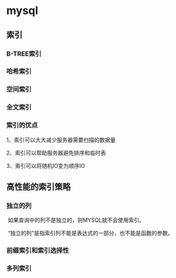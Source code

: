 # mysql

## 索引

### B-TREE索引

### 哈希索引

### 空间索引

### 全文索引

### 索引的优点

1、索引可以大大减少服务器需要扫描的数据量

2、索引可以帮助服务器避免排序和临时表

3、索引可以将随机IO变为顺序IO

## 高性能的索引策略

### 独立的列

​	如果查询中的列不是独立的，则MYSQL就不会使用索引。

​	“独立的列”是指索引列不能是表达式的一部分，也不能是函数的参数。

### 前缀索引和索引选择性

### 多列索引

















































​	